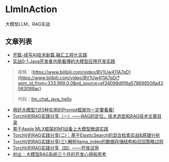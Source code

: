 # LlmInAction

大模型LLM，RAG实战


## 文章列表

- [开篇-续写AI技术新篇,融汇工程化实践](https://mp.weixin.qq.com/s/rFclAZiPOrTTtpt4gvY_tg)
- [实战0-1,Java开发者也能看懂的大模型应用开发实践](https://mp.weixin.qq.com/s/UeMSA35L5oCSLAk6RxSMgw)
> 视频：[https://www.bilibili.com/video/BV1Uw411A7qD](https://www.bilibili.com/video/BV1Uw411A7qD/?spm_id_from=333.999.0.0&vd_source=ef34098d916a578698508a43063099ac)
> 
> 代码：[llm_chat_java_hello](llm_chat_java_hello)
- [用好大模型?这5种实用的Prompt框架你一定要看看!](https://www.xiaominfo.com/posts/use-prompt-framework/)
- [TorchV的RAG实践分享（一）——RAG的定位、技术选型和RAG技术文章目录](https://mp.weixin.qq.com/s/4D1XxrYcBS5UO6wazPWihg)
- [基于Apple MLX框架的M1设备上大模型微调实践](https://www.xiaominfo.com/2023/12/17/apple-mlx-lora-action/)
- [TorchV的RAG实践分享(二)：基于ElasticSearch的混合检索实战&原理分析](https://mp.weixin.qq.com/s/EBaGXFOnNHmF_rj_NLf_Ww)
- [TorchV的RAG实践分享(三):解析llama_index的数据存储结构和召回策略过程](https://www.xiaominfo.com/2024/01/14/torchv-rag-3/)
- [TorchV的RAG实践分享（四）——开放试用](https://www.luxiangdong.com/2024/01/25/lanuch-1/?utm_source=xiaoymin)
- [创业：大模型RAG系统三个月的开发心得和思考](https://www.xiaominfo.com/2024/04/01/torchv-summary-01/)
